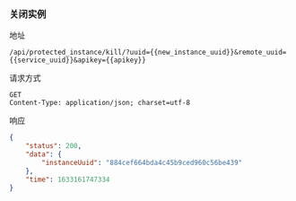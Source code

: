 ### 关闭实例

地址

```
/api/protected_instance/kill/?uuid={{new_instance_uuid}}&remote_uuid={{service_uuid}}&apikey={{apikey}}
```

请求方式

```
GET
Content-Type: application/json; charset=utf-8
```

响应

```json
{
    "status": 200,
    "data": {
        "instanceUuid": "884cef664bda4c45b9ced960c56be439"
    },
    "time": 1633161747334
}
```